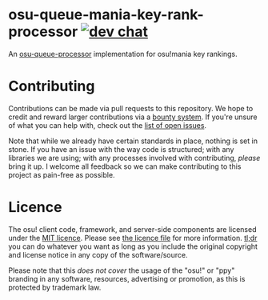 # osu-queue-mania-key-rank-processor [![dev chat](https://discordapp.com/api/guilds/188630481301012481/widget.png?style=shield)](https://discord.gg/ppy)

An [osu-queue-processor](https://github.com/ppy/osu-queue-processor) implementation for osu!mania key rankings.

# Contributing

Contributions can be made via pull requests to this repository. We hope to credit and reward larger contributions via a [bounty system](https://www.bountysource.com/teams/ppy). If you're unsure of what you can help with, check out the [list of open issues](https://github.com/ppy/osu-queue-mania-key-rank-processor/issues).

Note that while we already have certain standards in place, nothing is set in stone. If you have an issue with the way code is structured; with any libraries we are using; with any processes involved with contributing, *please* bring it up. I welcome all feedback so we can make contributing to this project as pain-free as possible.

# Licence

The osu! client code, framework, and server-side components are licensed under the [MIT licence](https://opensource.org/licenses/MIT). Please see [the licence file](LICENCE) for more information. [tl;dr](https://tldrlegal.com/license/mit-license) you can do whatever you want as long as you include the original copyright and license notice in any copy of the software/source.

Please note that this *does not cover* the usage of the "osu!" or "ppy" branding in any software, resources, advertising or promotion, as this is protected by trademark law.